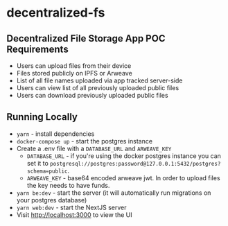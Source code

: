 # decentralized-fs

## Decentralized File Storage App POC Requirements
* Users can upload files from their device
* Files stored publicly on IPFS or Arweave
* List of all file names uploaded via app tracked server-side
* Users can view list of all previously uploaded public files
* Users can download previously uploaded public files

## Running Locally
* `yarn` - install dependencies
* `docker-compose up` - start the postgres instance
* Create a .env file with a `DATABASE_URL` and `ARWEAVE_KEY`
    * `DATABASE_URL` - if you're using the docker postgres instance you can set it to `postgresql://postgres:password@127.0.0.1:5432/postgres?schema=public`.
    * `ARWEAVE_KEY` - base64 encoded arweave jwt. In order to upload files the key needs to have funds.
* `yarn be:dev` - start the server (it will automatically run migrations on your postgres database)
* `yarn web:dev` - start the NextJS server
* Visit [http://localhost:3000](http://localhost:3000) to view the UI
